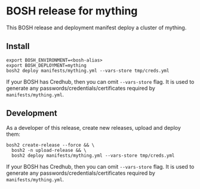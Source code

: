 # BOSH release for mything

This BOSH release and deployment manifest deploy a cluster of mything.

## Install

```
export BOSH_ENVIRONMENT=<bosh-alias>
export BOSH_DEPLOYMENT=mything
bosh2 deploy manifests/mything.yml --vars-store tmp/creds.yml
```

If your BOSH has Credhub, then you can omit `--vars-store` flag. It is used to generate any passwords/credentials/certificates required by `manifests/mything.yml`.


## Development

As a developer of this release, create new releases, upload and deploy them:

```
bosh2 create-release --force && \
  bosh2 -n upload-release && \
  bosh2 deploy manifests/mything.yml --vars-store tmp/creds.yml
```

If your BOSH has Credhub, then you can omit `--vars-store` flag. It is used to generate any passwords/credentials/certificates required by `manifests/mything.yml`.

